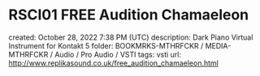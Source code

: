 # RSCI01 FREE Audition Chamaeleon

created: October 28, 2022 7:38 PM (UTC)
description: Dark Piano Virtual Instrument for Kontakt 5
folder: BOOKMRKS-MTHRFCKR / MEDIA-MTHRFCKR / Audio / Pro Audio / VSTI
tags: vsti
url: http://www.replikasound.co.uk/free_audition_chamaeleon.html